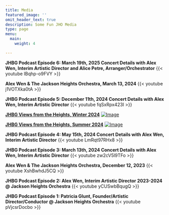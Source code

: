 ```yaml
---
title: Media
featured_image: ''
omit_header_text: true
description: Some Fun JHO Media
type: page
menu:
  main:
    weight: 4

---
```


**JHBG Podcast Episode 6: March 19th, 2025 Concert Details with Alex Wen, Interim Artistic Director and Alice Petre, Arranger/Orchestrator**
{{< youtube IBqhp-o9FVY >}}

**Alex Wen & The Jackson Heights Orchestra, March 13, 2024**
{{< youtube j1VOTXka0tA >}}

**JHBG Podcast Episode 5: December 11th, 2024 Concert Details with Alex Wen, Interim Artistic Director**
{{< youtube fqSxRpx423I >}}

**[JHBG Views from the Heights, Winter 2024](https://www.jhbg.org/wp-content/uploads/2024/11/Views-Winter-24.pdf)**
[![Image](/images/2024/JHBG_Heights_Nov_2024.png)](https://www.jhbg.org/wp-content/uploads/2024/11/Views-Winter-24.pdf)

**[JHBG Views from the Heights, Summer 2024](https://www.jhbg.org/wp-content/uploads/2024/05/JHBG-Summer2024-ONLINE.pdf)**
[![Image](/images/2024/JHBG_Heights_May_2024.png)](https://www.jhbg.org/wp-content/uploads/2024/05/JHBG-Summer2024-ONLINE.pdf)

**JHBG Podcast Episode 4: May 15th, 2024 Concert Details with Alex Wen, Interim Artistic Director**
{{< youtube LmRqt97RHx8 >}}

**JHBG Podcast Episode 3: March 13th, 2024 Concert Details with Alex Wen, Interim Artistic Director**
{{< youtube zw2cV5l9TFo >}}

**Alex Wen & The Jackson Heights Orchestra, December 12, 2023**
{{< youtube XshBwhdJ5CQ >}}

**JHBG Podcast Episode 2: Alex Wen, Interim Artistic Director 2023-2024 @
Jackson Heights Orchestra**
{{< youtube yCUSwbBqugQ >}}

**JHBG Podcast Episode 1: Patricia Glunt, Founder/Artistic Director/Conductor @
Jackson Heights Orchestra**
{{< youtube pVjcsrDocbo >}}

